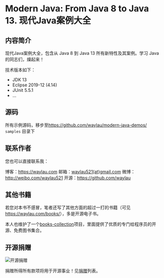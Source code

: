 # Modern Java: From Java 8 to Java 13. 现代Java案例大全


## 内容简介

现代Java案例大全，包含从 Java 8 到 Java 13 所有新特性及其案例。学习 Java 的同志们，燥起来！

技术版本如下：

* JDK 13
* Eclipse 2019-12 (4.14)
* JUnit 5.5.1
* ...

## 源码

所有示例源码，移步至<https://github.com/waylau/modern-java-demos/>  `samples` 目录下


## 联系作者

您也可以直接联系我：

博客：https://waylau.com
邮箱：[waylau521(at)gmail.com](mailto:waylau521@gmail.com)
微博：http://weibo.com/waylau521
开源：https://github.com/waylau

## 其他书籍

若您对本书不感冒，笔者还写了其他方面的超过一打的书籍（可见<https://waylau.com/books/>），多是开源电子书。

本人也维护了一个[books-collection](https://github.com/waylau/books-collection)项目，里面提供了优质的专门给程序员的开源、免费图书集合。

## 开源捐赠



![开源捐赠](https://waylau.com/images/showmethemoney-sm.jpg)

捐赠所得所有款项将用于开源事业！见[捐赠](https://waylau.com/donate)列表。
